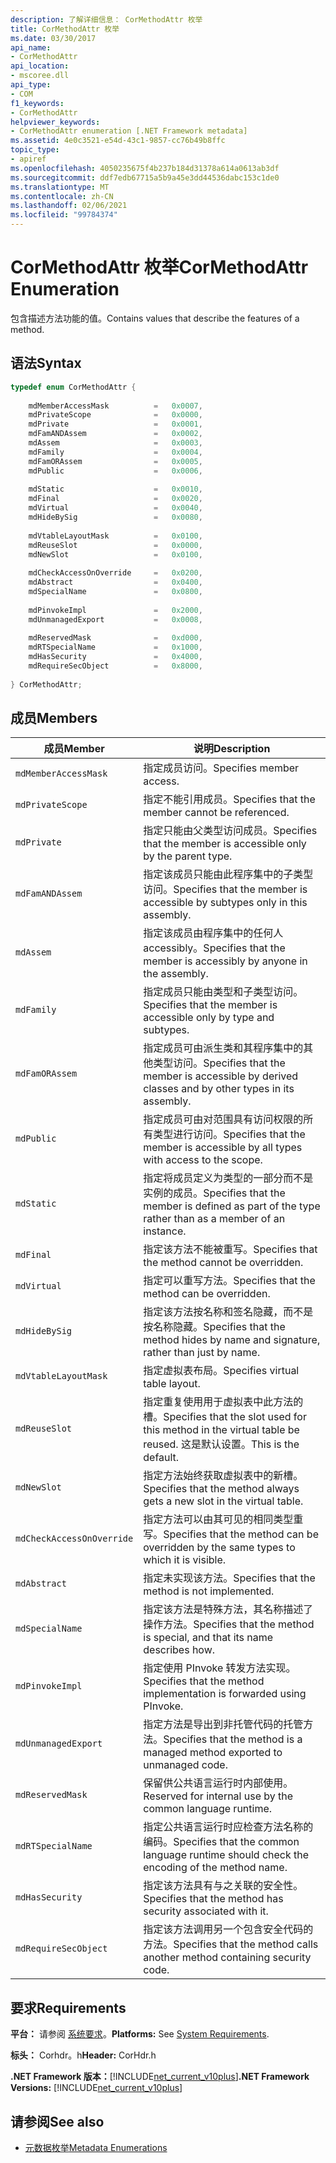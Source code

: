 ```yaml
---
description: 了解详细信息： CorMethodAttr 枚举
title: CorMethodAttr 枚举
ms.date: 03/30/2017
api_name:
- CorMethodAttr
api_location:
- mscoree.dll
api_type:
- COM
f1_keywords:
- CorMethodAttr
helpviewer_keywords:
- CorMethodAttr enumeration [.NET Framework metadata]
ms.assetid: 4e0c3521-e54d-43c1-9857-cc76b49b8ffc
topic_type:
- apiref
ms.openlocfilehash: 4050235675f4b237b184d31378a614a0613ab3df
ms.sourcegitcommit: ddf7edb67715a5b9a45e3dd44536dabc153c1de0
ms.translationtype: MT
ms.contentlocale: zh-CN
ms.lasthandoff: 02/06/2021
ms.locfileid: "99784374"
---
```

# <a name="cormethodattr-enumeration"></a><span data-ttu-id="ee545-103">CorMethodAttr 枚举</span><span class="sxs-lookup"><span data-stu-id="ee545-103">CorMethodAttr Enumeration</span></span>

<span data-ttu-id="ee545-104">包含描述方法功能的值。</span><span class="sxs-lookup"><span data-stu-id="ee545-104">Contains values that describe the features of a method.</span></span>  
  
## <a name="syntax"></a><span data-ttu-id="ee545-105">语法</span><span class="sxs-lookup"><span data-stu-id="ee545-105">Syntax</span></span>  
  
```cpp  
typedef enum CorMethodAttr {  
  
    mdMemberAccessMask          =   0x0007,  
    mdPrivateScope              =   0x0000,  
    mdPrivate                   =   0x0001,  
    mdFamANDAssem               =   0x0002,  
    mdAssem                     =   0x0003,  
    mdFamily                    =   0x0004,  
    mdFamORAssem                =   0x0005,  
    mdPublic                    =   0x0006,  
  
    mdStatic                    =   0x0010,  
    mdFinal                     =   0x0020,  
    mdVirtual                   =   0x0040,  
    mdHideBySig                 =   0x0080,  
  
    mdVtableLayoutMask          =   0x0100,  
    mdReuseSlot                 =   0x0000,  
    mdNewSlot                   =   0x0100,  
  
    mdCheckAccessOnOverride     =   0x0200,  
    mdAbstract                  =   0x0400,  
    mdSpecialName               =   0x0800,  
  
    mdPinvokeImpl               =   0x2000,  
    mdUnmanagedExport           =   0x0008,  
  
    mdReservedMask              =   0xd000,  
    mdRTSpecialName             =   0x1000,  
    mdHasSecurity               =   0x4000,  
    mdRequireSecObject          =   0x8000,  
  
} CorMethodAttr;  
```  
  
## <a name="members"></a><span data-ttu-id="ee545-106">成员</span><span class="sxs-lookup"><span data-stu-id="ee545-106">Members</span></span>  
  
|<span data-ttu-id="ee545-107">成员</span><span class="sxs-lookup"><span data-stu-id="ee545-107">Member</span></span>|<span data-ttu-id="ee545-108">说明</span><span class="sxs-lookup"><span data-stu-id="ee545-108">Description</span></span>|  
|------------|-----------------|  
|`mdMemberAccessMask`|<span data-ttu-id="ee545-109">指定成员访问。</span><span class="sxs-lookup"><span data-stu-id="ee545-109">Specifies member access.</span></span>|  
|`mdPrivateScope`|<span data-ttu-id="ee545-110">指定不能引用成员。</span><span class="sxs-lookup"><span data-stu-id="ee545-110">Specifies that the member cannot be referenced.</span></span>|  
|`mdPrivate`|<span data-ttu-id="ee545-111">指定只能由父类型访问成员。</span><span class="sxs-lookup"><span data-stu-id="ee545-111">Specifies that the member is accessible only by the parent type.</span></span>|  
|`mdFamANDAssem`|<span data-ttu-id="ee545-112">指定该成员只能由此程序集中的子类型访问。</span><span class="sxs-lookup"><span data-stu-id="ee545-112">Specifies that the member is accessible by subtypes only in this assembly.</span></span>|  
|`mdAssem`|<span data-ttu-id="ee545-113">指定该成员由程序集中的任何人 accessibly。</span><span class="sxs-lookup"><span data-stu-id="ee545-113">Specifies that the member is accessibly by anyone in the assembly.</span></span>|  
|`mdFamily`|<span data-ttu-id="ee545-114">指定成员只能由类型和子类型访问。</span><span class="sxs-lookup"><span data-stu-id="ee545-114">Specifies that the member is accessible only by type and subtypes.</span></span>|  
|`mdFamORAssem`|<span data-ttu-id="ee545-115">指定成员可由派生类和其程序集中的其他类型访问。</span><span class="sxs-lookup"><span data-stu-id="ee545-115">Specifies that the member is accessible by derived classes and by other types in its assembly.</span></span>|  
|`mdPublic`|<span data-ttu-id="ee545-116">指定成员可由对范围具有访问权限的所有类型进行访问。</span><span class="sxs-lookup"><span data-stu-id="ee545-116">Specifies that the member is accessible by all types with access to the scope.</span></span>|  
|`mdStatic`|<span data-ttu-id="ee545-117">指定将成员定义为类型的一部分而不是实例的成员。</span><span class="sxs-lookup"><span data-stu-id="ee545-117">Specifies that the member is defined as part of the type rather than as a member of an instance.</span></span>|  
|`mdFinal`|<span data-ttu-id="ee545-118">指定该方法不能被重写。</span><span class="sxs-lookup"><span data-stu-id="ee545-118">Specifies that the method cannot be overridden.</span></span>|  
|`mdVirtual`|<span data-ttu-id="ee545-119">指定可以重写方法。</span><span class="sxs-lookup"><span data-stu-id="ee545-119">Specifies that the method can be overridden.</span></span>|  
|`mdHideBySig`|<span data-ttu-id="ee545-120">指定该方法按名称和签名隐藏，而不是按名称隐藏。</span><span class="sxs-lookup"><span data-stu-id="ee545-120">Specifies that the method hides by name and signature, rather than just by name.</span></span>|  
|`mdVtableLayoutMask`|<span data-ttu-id="ee545-121">指定虚拟表布局。</span><span class="sxs-lookup"><span data-stu-id="ee545-121">Specifies virtual table layout.</span></span>|  
|`mdReuseSlot`|<span data-ttu-id="ee545-122">指定重复使用用于虚拟表中此方法的槽。</span><span class="sxs-lookup"><span data-stu-id="ee545-122">Specifies that the slot used for this method in the virtual table be reused.</span></span> <span data-ttu-id="ee545-123">这是默认设置。</span><span class="sxs-lookup"><span data-stu-id="ee545-123">This is the default.</span></span>|  
|`mdNewSlot`|<span data-ttu-id="ee545-124">指定方法始终获取虚拟表中的新槽。</span><span class="sxs-lookup"><span data-stu-id="ee545-124">Specifies that the method always gets a new slot in the virtual table.</span></span>|  
|`mdCheckAccessOnOverride`|<span data-ttu-id="ee545-125">指定方法可以由其可见的相同类型重写。</span><span class="sxs-lookup"><span data-stu-id="ee545-125">Specifies that the method can be overridden by the same types to which it is visible.</span></span>|  
|`mdAbstract`|<span data-ttu-id="ee545-126">指定未实现该方法。</span><span class="sxs-lookup"><span data-stu-id="ee545-126">Specifies that the method is not implemented.</span></span>|  
|`mdSpecialName`|<span data-ttu-id="ee545-127">指定该方法是特殊方法，其名称描述了操作方法。</span><span class="sxs-lookup"><span data-stu-id="ee545-127">Specifies that the method is special, and that its name describes how.</span></span>|  
|`mdPinvokeImpl`|<span data-ttu-id="ee545-128">指定使用 PInvoke 转发方法实现。</span><span class="sxs-lookup"><span data-stu-id="ee545-128">Specifies that the method implementation is forwarded using PInvoke.</span></span>|  
|`mdUnmanagedExport`|<span data-ttu-id="ee545-129">指定方法是导出到非托管代码的托管方法。</span><span class="sxs-lookup"><span data-stu-id="ee545-129">Specifies that the method is a managed method exported to unmanaged code.</span></span>|  
|`mdReservedMask`|<span data-ttu-id="ee545-130">保留供公共语言运行时内部使用。</span><span class="sxs-lookup"><span data-stu-id="ee545-130">Reserved for internal use by the common language runtime.</span></span>|  
|`mdRTSpecialName`|<span data-ttu-id="ee545-131">指定公共语言运行时应检查方法名称的编码。</span><span class="sxs-lookup"><span data-stu-id="ee545-131">Specifies that the common language runtime should check the encoding of the method name.</span></span>|  
|`mdHasSecurity`|<span data-ttu-id="ee545-132">指定该方法具有与之关联的安全性。</span><span class="sxs-lookup"><span data-stu-id="ee545-132">Specifies that the method has security associated with it.</span></span>|  
|`mdRequireSecObject`|<span data-ttu-id="ee545-133">指定该方法调用另一个包含安全代码的方法。</span><span class="sxs-lookup"><span data-stu-id="ee545-133">Specifies that the method calls another method containing security code.</span></span>|  
  
## <a name="requirements"></a><span data-ttu-id="ee545-134">要求</span><span class="sxs-lookup"><span data-stu-id="ee545-134">Requirements</span></span>  

 <span data-ttu-id="ee545-135">**平台：** 请参阅 [系统要求](../../get-started/system-requirements.md)。</span><span class="sxs-lookup"><span data-stu-id="ee545-135">**Platforms:** See [System Requirements](../../get-started/system-requirements.md).</span></span>  
  
 <span data-ttu-id="ee545-136">**标头：** Corhdr。h</span><span class="sxs-lookup"><span data-stu-id="ee545-136">**Header:** CorHdr.h</span></span>  
  
 <span data-ttu-id="ee545-137">**.NET Framework 版本：**[!INCLUDE[net_current_v10plus](../../../../includes/net-current-v10plus-md.md)]</span><span class="sxs-lookup"><span data-stu-id="ee545-137">**.NET Framework Versions:** [!INCLUDE[net_current_v10plus](../../../../includes/net-current-v10plus-md.md)]</span></span>  
  
## <a name="see-also"></a><span data-ttu-id="ee545-138">请参阅</span><span class="sxs-lookup"><span data-stu-id="ee545-138">See also</span></span>

- [<span data-ttu-id="ee545-139">元数据枚举</span><span class="sxs-lookup"><span data-stu-id="ee545-139">Metadata Enumerations</span></span>](metadata-enumerations.md)
